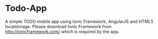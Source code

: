 Todo-App
========

A simple TODO mobile app using Ionic Framework, AngularJS and HTML5 localstorage. Please download Ionic Framework from http://ionicframework.com/ which is required by the app.
